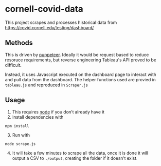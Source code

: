 # cornell-covid-data

This project scrapes and processes historical data from https://covid.cornell.edu/testing/dashboard/

## Methods

This is driven by [puppeteer](https://github.com/puppeteer/puppeteer). Ideally it would be request 
based to reduce resoruce requirements, but reverse engineering Tableau's API proved to be difficult.

Instead, it uses Javascript executed on the dashboard page to interact with and pull data from the
dashboard. The helper functions used are provied in `tableau.js` and reproduced in `Scraper.js`

## Usage

1. This requires [node](https://nodejs.org/en/) if you don't already have it
2. Install dependencies with
```
npm install
```
3. Run with
```
node scrape.js
```
4. It will take a few minutes to scrape all the data, once it is done it will output a CSV to `./output`, creating the folder if it doesn't exist.
